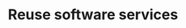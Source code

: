 ---
layout: tactic
title:  "Reuse software services"
tags:   services SOA
t-sort: "Awesome Tactic"
t-type: "Architectural Tactic"
categories: resource-allocation
t-description: "Using services from AWS instead of implementing all functionalities from scratch is often more cost-efficient. The cloud-native software services are developed by specialists and native to the infrastructure. It is difficult to assess whether reusing AWS services has a positive effect on the energy efficiency of the workload. This is partly due to the lack of transparency of AWS native services concerning their energy consumption. Moreover, AWS services are versatile and potential effects on energy efficiency should be assessed per case. A potential positive effect on energy efficiency is the fact that the service might be more specialized and native to the architecture which causes less overhead. On the other hand, a service-driven design also introduces overhead due to communication mechanisms and orchestrators. Furthermore, it should be noted that there are also commercial incentives for offering AWS services at competitive prices."
t-participant: "Cloud consumer"
t-artifact: "Reusable software services"
t-context: "Public cloud"
t-feature: 
t-intent: "Reusing existing software services instead of implementing similar functionality from scratch"
t-targetQA: "Cost-efficiency"
t-relatedQA: 
t-measuredimpact: 
t-source: "Master Thesis “Architectural Tactics to Optimize Software for Energy Efficiency in the Public Cloud” by Sophie Vos"
t-source-doi: "N/A"
---